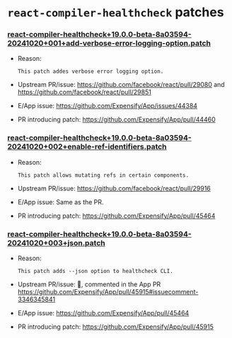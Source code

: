 # `react-compiler-healthcheck` patches

### [react-compiler-healthcheck+19.0.0-beta-8a03594-20241020+001+add-verbose-error-logging-option.patch](react-compiler-healthcheck+19.0.0-beta-8a03594-20241020+001+add-verbose-error-logging-option.patch)

- Reason:
  
    ```
    This patch addes verbose error logging option.
    ```
  
- Upstream PR/issue: https://github.com/facebook/react/pull/29080 and https://github.com/facebook/react/pull/29851
- E/App issue: https://github.com/Expensify/App/issues/44384
- PR introducing patch: https://github.com/Expensify/App/pull/44460

### [react-compiler-healthcheck+19.0.0-beta-8a03594-20241020+002+enable-ref-identifiers.patch](react-compiler-healthcheck+19.0.0-beta-8a03594-20241020+002+enable-ref-identifiers.patch)

- Reason:
  
    ```
    This patch allows mutating refs in certain components.
    ```
  
- Upstream PR/issue: https://github.com/facebook/react/pull/29916
- E/App issue: Same as the PR.
- PR introducing patch: https://github.com/Expensify/App/pull/45464


### [react-compiler-healthcheck+19.0.0-beta-8a03594-20241020+003+json.patch](react-compiler-healthcheck+19.0.0-beta-8a03594-20241020+003+json.patch)

- Reason:
  
    ```
    This patch adds --json option to healthcheck CLI.
    ```
  
- Upstream PR/issue: 🛑, commented in the App PR https://github.com/Expensify/App/pull/45915#issuecomment-3346345841
- E/App issue: https://github.com/Expensify/App/pull/45464
- PR introducing patch: https://github.com/Expensify/App/pull/45915